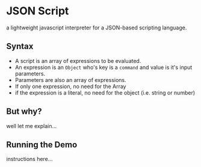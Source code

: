 # JSON Script

a lightweight javascript interpreter for a JSON-based scripting language.

## Syntax
* A script is an array of expressions to be evaluated.
* An expression is an `Object` who's key is a `command` and value is it's input parameters.
* Parameters are also an array of expressions.  
* If only one expression, no need for the Array
* if the expression is a literal, no need for the object (i.e. string or number)

## But why?
well let me explain...

## Running the Demo
instructions here...

